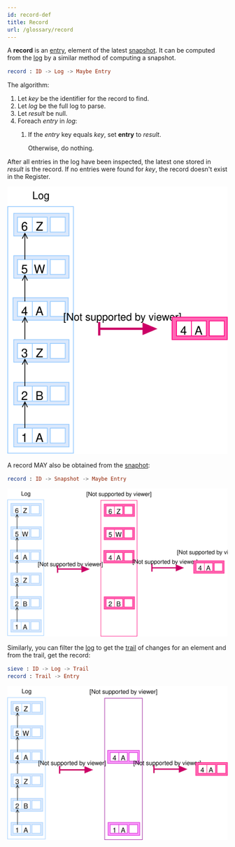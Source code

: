 ```yaml
---
id: record-def
title: Record
url: /glossary/record
---
```


A **record** is an [entry](/glossary/entry), element of the latest
[snapshot](/glossary#snapshot). It can be computed from the
[log](/glossary#log) by a similar method of computing a snapshot.

```elm
record : ID -> Log -> Maybe Entry
```

The algorithm:

1. Let _key_ be the identifier for the record to find.
1. Let _log_ be the full log to parse.
1. Let _result_ be null.
1. Foreach _entry_ in _log_:
    1. If the _entry_ key equals _key_, set __entry__ to  _result_.

       Otherwise, do nothing.

After all entries in the log have been inspected, the latest one stored in
_result_ is the record. If no entries were found for _key_, the record doesn't
exist in the Register.

![](./data-model/data-model-record-1.svg)

A record MAY also be obtained from the [snaphot](/glossary/snapshot):

```elm
record : ID -> Snapshot -> Maybe Entry
```

![](./data-model/data-model-record-2.svg)

Similarly, you can filter the [log](/glossary/log) to get the
[trail](/glossary/trail) of changes for an element and from the trail, get the
record:

```elm
sieve : ID -> Log -> Trail
record : Trail -> Entry
```

![](./data-model/data-model-trail.svg)

